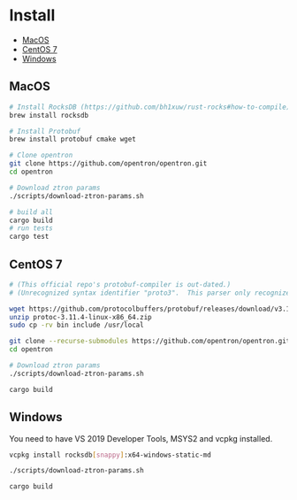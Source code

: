 # Install

<!-- START doctoc generated TOC please keep comment here to allow auto update -->
<!-- DON'T EDIT THIS SECTION, INSTEAD RE-RUN doctoc TO UPDATE -->

- [MacOS](#macos)
- [CentOS 7](#centos-7)
- [Windows](#windows)

<!-- END doctoc generated TOC please keep comment here to allow auto update -->

## MacOS

```bash
# Install RocksDB (https://github.com/bh1xuw/rust-rocks#how-to-compile)
brew install rocksdb

# Install Protobuf
brew install protobuf cmake wget

# Clone opentron
git clone https://github.com/opentron/opentron.git
cd opentron

# Download ztron params
./scripts/download-ztron-params.sh

# build all
cargo build
# run tests
cargo test
```

## CentOS 7

```bash
# (This official repo's protobuf-compiler is out-dated.)
# (Unrecognized syntax identifier "proto3".  This parser only recognizes "proto".)

wget https://github.com/protocolbuffers/protobuf/releases/download/v3.11.4/protoc-3.11.4-linux-x86_64.zip
unzip protoc-3.11.4-linux-x86_64.zip
sudo cp -rv bin include /usr/local

git clone --recurse-submodules https://github.com/opentron/opentron.git
cd opentron

# Download ztron params
./scripts/download-ztron-params.sh

cargo build
```

## Windows

You need to have VS 2019 Developer Tools, MSYS2 and vcpkg installed.

```bash
vcpkg install rocksdb[snappy]:x64-windows-static-md

./scripts/download-ztron-params.sh

cargo build
```
